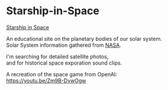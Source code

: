 # Starship-in-Space

<a href="https://starship-in-space.pages.dev/">Starship in Space</a>

An educational site on the planetary bodies of our solar system. <br>
Solar System information gathered from <a href="https://solarsystem.nasa.gov/solar-system/sun/overview/">NASA</a>.

I'm searching for detailed satellite photos, <br>
and for historical space exporation sound clips.

A recreation of the space game from OpenAI: <br>
https://youtu.be/Zm9B-DvwOgw

